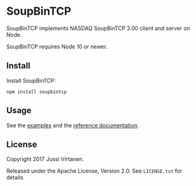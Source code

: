 # SoupBinTCP

SoupBinTCP implements NASDAQ SoupBinTCP 3.00 client and server on Node.

SoupBinTCP requires Node 10 or newer.

## Install

Install SoupBinTCP:

```
npm install soupbintcp
```

## Usage

See the [examples](examples) and the [reference documentation][documentation].

  [documentation]: doc/soupbintcp.md

## License

Copyright 2017 Jussi Virtanen.

Released under the Apache License, Version 2.0. See `LICENSE.txt` for details.
